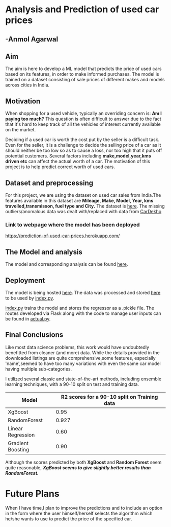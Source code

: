 # Analysis and Prediction of used car prices
## -Anmol Agarwal
## Aim
The aim is here to develop a ML model that predicts the price of used cars based on its features, in order to make informed purchases. The model is trained on a dataset consisting of sale prices of different makes and models across cities in India.

## Motivation
When shopping for a used vehicle, typically an overriding concern is: **Am I paying too much?**  This question is often difficult to answer due to the fact that it's hard to keep track of all the vehicles of interest currently available on the market.

Deciding if a used car is worth the cost put by the seller is a difficult task. Even for the seller, it is a challenge to decide the selling price of a car as it should neither be too low so as to cause a loss, nor too high that it puts off potential customers. Several factors including **make,model,year,kms driven etc** can affect the actual worth of a car. The motivation of this project is to help predict correct worth of used cars.

## Dataset and preprocessing
For this project, we are using the dataset on used car sales from India.The features available in this dataset are **Mileage, Make, Model, Year, kms travelled,transmisson, fuel type and City.**
The dataset is [here](Data_Train(1).xlsx). The missing outliers/anomalous data was dealt with/replaced with data from [CarDekho](https://www.cardekho.com/)

### Link to webpage where the model has been deployed
https://prediction-of-used-car-prices.herokuapp.com/

## The Model and analysis
The model and corresponding analysis can be found [here](ML_model.ipynb).

## Deployment
The model is being hosted [here](https://prediction-of-used-car-prices.herokuapp.com/).
The data was processed and stored [here](ideal.xlsx) to be used by [index.py](index.py).

[index.py](index.py) trains the model and stores the regressor as a .pickle file.
The routes developed via Flask along with the code to manage user inputs can be found in [actual.py](actual.py).

## Final Conclusions
Like most data science problems, this work would have undoubtedly benefitted from cleaner (and more) data. While the details provided in the downloaded listings are quite comprehensive,some features, especially 'name',seemed to have too many variations with even the same car model having multiple sub-categories.

I utilized several classic and state-of-the-art methods, including
ensemble learning techniques, with a 90-10 split on test and training
data.



| Model             	| R2 scores for a 90-10 split on Training data 	|
|-------------------	|----------------------------------------------	|
| XgBoost           	| 0.95                                         	|
| RandomForest      	| 0.927                                        	|
| Linear Regression 	| 0.60                                         	|
| Gradient Boosting 	| 0.90                                         	|

Although the scores predicted by both **XgBoost** and **Random Forest** seem quite reasonable, ***XgBoost seems to give slightly better results than RandomForest.***

# Future Plans
When I have time,I plan to improve the predictions and to include an option in the form where the user himself/herself selects the algorithm which he/she wants to use to predict the price of the specified car.
